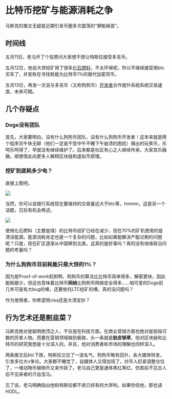 # 比特币挖矿与能源消耗之争

马斯克的推文无疑是近期引发币圈多次震荡的“罪魁祸首”。

## 时间线

五月11日，老马开了个投票问大家想不想让特斯拉接受多吉币。

五月12日，他说大饼挖矿用了很多[化石燃料](https://twitter.com/elonmusk/status/1392602041025843203)，不太环保呢，所以不继续接受用btc买车了，并宣称在寻找耗能为比特币1%的替代加密货币。

五月13日，再发一文说与多吉币（又称狗狗币）[开发者](https://twitter.com/elonmusk/status/1392974251011895300)合作提升系统系统交易速度，未来可期。

## 几个存疑点

### Doge没有团队

首先，大家要明白，没有什么狗狗币团队，没有什么狗狗币开发者！这本来就是两个程序员午休无聊（他们一定是不受中午不睡下午崩溃的困扰）搞出的玩笑币，乐呵乐呵得了，早就没有继续维护了。后来都是社区有心之人继续传承，大家其乐融融，顺便借此向更多人解释区块链和虚拟币原理。

### 挖矿到底耗多少电？

直接上图吧。

![](https://cdn.jsdelivr.net/gh/Zheng-Shilin/shilin-blog/images/E1OSMd3VEAAc3o8.jpg)

当然，你可以说银行系统现在要维持的交易量远大于btc等，hmmm，这是另一个话题，日后有机会再述。

![](https://cdn.jsdelivr.net/gh/Zheng-Shilin/shilin-blog/images/E1OEtreXsAo8QT_.jpg)

使用化石燃料（主要是煤）的比特币挖矿已经在减少，现在70%的矿机使用的是清洁能源。能源消耗肯定也是一个复杂的问题，比如如果能解决产能过剩的问题呢？只是，现在矿区逐渐从中国移到北美，这真的是好事吗？真的没有地缘政治问题的考量吗？

### 为什么狗狗币目前耗能只是大饼的1%？

因为是Proof-of-work机制啊，狗狗币的算法比比特币简单得多，解密更快，因此能耗跟少，但这也意味着比特币**网络**比狗狗币网络安全得多……咱可爱的Doge前几年可是有大bug的噢，还要依托LTC挖矿的噢，真的没问题吗？

作为使用者，你希望用visa还是大清宝钞？

## 行为艺术还是割韭菜？

马斯克绝对是聪明绝顶之人，不仅是在科技方面，在商业营销方面也绝对是屈指可数的厉害人物。而要在营销领域做到极致，头一条就是**脸皮够厚**。他对区块链和比特币的研究我想是十分深入的，并且，他对消费者和市场的理解也同样深入。

两条推文后btc下跌，特斯拉又拉了一波名气，狗狗币略有回升，各大媒体转发，引发多位大v争论。大家都不睡觉了，自媒体人又得加班了，炒币人赶紧调整仓位了，一堆动物币植物币又来作妖了。老马自己更是通体黑红黑红，仿若前不见古人后不见来者的汗血宝马。

忘了说，老马明确指出他和特斯拉都不卖已经有的大饼哟。如果你信他，那也请HODL。